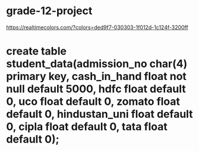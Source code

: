 # grade-12-project

https://realtimecolors.com/?colors=ded9f7-030303-1f012d-1c124f-3200ff

# create table student_data(admission_no char(4) primary key, cash_in_hand float not null default 5000, hdfc float default 0, uco float default 0, zomato float default 0, hindustan_uni float default 0, cipla float default 0, tata float default 0);
